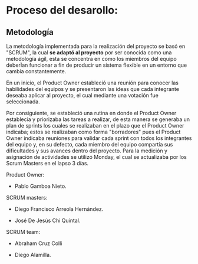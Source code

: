 # Proceso del desarollo:

## Metodología

La metodología implementada para la realización del proyecto se basó en "SCRUM", la cual **se adaptó al proyecto** por ser conocida como una metodología ágil, esta se concentra en como los miembros del equipo deberÌan funcionar a fin de producir un sistema flexible en un entorno que cambia constantemente.


En un inicio, el Product Owner estableció una reunión para conocer las habilidades del equipos y se presentaron las ideas que cada integrante deseaba aplicar al proyecto, el cual mediante una votación fue seleccionada.



Por consiguiente, se estableció una rutina en donde el Product Owner establecia y priorizaba las tareas a realizar, de esta manera se generaba un plan de sprints los cuales se realizaban en el plazo que el Product Owner indicaba; estos se realizaban como forma "borradores" pues el Product Owner indicaba reuniones para validar cada sprint con todos los integrantes del equipo y, en su defecto, cada miembro del equipo compartía sus dificultades y sus avances dentro del proyecto. Para la medición y asignación de actividades se utilizó Monday, el cual se actualizaba por los Scrum Masters en el lapso 3 días.





























Product Owner:


* Pablo Gamboa Nieto.



SCRUM masters:


* Diego Francisco Arreola Hernández.



* José De Jesús Chi Quintal.


SCRUM team:


* Abraham Cruz Colli


* Diego Alamilla.






